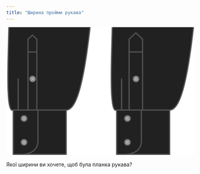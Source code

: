 ```yaml
---
title: "Ширина пройми рукава"
---
```


![Ширина пройми рукава](sleeveplacketwidth.svg)

Якої ширини ви хочете, щоб була планка рукава?




